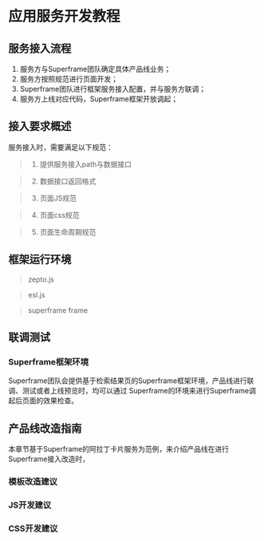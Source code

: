 # 应用服务开发教程

## 服务接入流程

1. 服务方与Superframe团队确定具体产品线业务；
2. 服务方按照规范进行页面开发；
3. Superframe团队进行框架服务接入配置，并与服务方联调；
4. 服务方上线对应代码，Superframe框架开放调起；

## 接入要求概述

服务接入时，需要满足以下规范：

> 1. 提供服务接入path与数据接口

> 2. 数据接口返回格式

> 3. 页面JS规范

> 4. 页面css规范

> 5. 页面生命周期规范 

## 框架运行环境

> zepto.js

> esl.js

> superframe frame

## 联调测试

### Superframe框架环境

Superframe团队会提供基于检索结果页的Superframe框架环境，产品线进行联调、测试或者上线预览时，均可以通过 Superframe的环境来进行Superframe调起后页面的效果检查。

## 产品线改造指南

本章节基于Superframe的阿拉丁卡片服务为范例，来介绍产品线在进行Superframe接入改造时，

### 模板改造建议
### JS开发建议
### CSS开发建议

